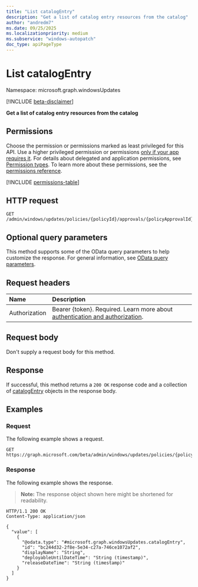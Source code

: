 ```yaml
---
title: "List catalogEntry"
description: "Get a list of catalog entry resources from the catalog"
author: "andredm7"
ms.date: 09/25/2025
ms.localizationpriority: medium
ms.subservice: "windows-autopatch"
doc_type: apiPageType
---
```


# List catalogEntry

Namespace: microsoft.graph.windowsUpdates

[!INCLUDE [beta-disclaimer](../../includes/beta-disclaimer.md)]

**Get a list of catalog entry resources from the catalog**

## Permissions

Choose the permission or permissions marked as least privileged for this API. Use a higher privileged permission or permissions [only if your app requires it](/graph/permissions-overview#best-practices-for-using-microsoft-graph-permissions). For details about delegated and application permissions, see [Permission types](/graph/permissions-overview#permission-types). To learn more about these permissions, see the [permissions reference](/graph/permissions-reference).

<!-- {
  "blockType": "permissions",
  "name": "windowsupdates-policyapproval-list-catalogentry-permissions"
}
-->
[!INCLUDE [permissions-table](../includes/permissions/windowsupdates-policyapproval-list-catalogentry-permissions.md)]

## HTTP request

<!-- {
  "blockType": "ignored"
}
-->
``` http
GET /admin/windows/updates/policies/{policyId}/approvals/{policyApprovalId}/catalogEntry
```

## Optional query parameters

This method supports some of the OData query parameters to help customize the response. For general information, see [OData query parameters](/graph/query-parameters).

## Request headers

|Name|Description|
|:---|:---|
|Authorization|Bearer {token}. Required. Learn more about [authentication and authorization](/graph/auth/auth-concepts).|

## Request body

Don't supply a request body for this method.

## Response

If successful, this method returns a `200 OK` response code and a collection of [catalogEntry](../resources/catalogentry.md) objects in the response body.

## Examples

### Request

The following example shows a request.
<!-- {
  "blockType": "request",
  "name": "list_catalogentry"
}
-->
``` http
GET https://graph.microsoft.com/beta/admin/windows/updates/policies/{policyId}/approvals/{policyApprovalId}/catalogEntry
```


### Response

The following example shows the response.
>**Note:** The response object shown here might be shortened for readability.
<!-- {
  "blockType": "response",
  "truncated": true,
  "@odata.type": "microsoft.graph.windowsUpdates.catalogEntry"
}
-->
``` http
HTTP/1.1 200 OK
Content-Type: application/json

{
  "value": [
    {
      "@odata.type": "#microsoft.graph.windowsUpdates.catalogEntry",
      "id": "bc244d32-2f8e-5e34-c27a-746ce1072af2",
      "displayName": "String",
      "deployableUntilDateTime": "String (timestamp)",
      "releaseDateTime": "String (timestamp)"
    }
  ]
}
```

